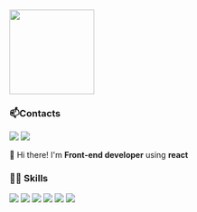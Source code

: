 ### 
<div align="left">
  <img height="150" src="https://media2.giphy.com/media/v1.Y2lkPTc5MGI3NjExcDh6dTE1OHF0MnJjbXVxbzJiYWR4cTY1MzJ6Zm44NWFsNjJ2cWh3cSZlcD12MV9pbnRlcm5hbF9naWZfYnlfaWQmY3Q9Zw/SWoSkN6DxTszqIKEqv/giphy.gif"  />
</div>



### 📫Contacts
<a href="mailto:elsayedriad@outlook.com" target="_blank"><img src="https://img.shields.io/badge/Outlook-0078D4?style=flat-square&logo=microsoft-outlook&logoColor=white" /></a>&nbsp;<a href="https://www.linkedin.com/in/elsayedriad" target="_blank"><img src="https://img.shields.io/badge/LinkedIn-0077B5?style=flat-square&logo=linkedin&logoColor=white" /></a>


👋 Hi there! I'm <strong>Front-end developer</strong> using <strong>react</strong> 

### 👩‍💻 Skills
<a href="" target="_blank"><img src="https://img.shields.io/badge/HTML5-E34F26?style=flat-square&logo=html5&logoColor=FFFFFF"/></a>
<a href="" target="_blank"><img src="https://img.shields.io/badge/CSS-1572B6?style=flat-square&logo=css3&logoColor=FFFFFF"/></a>
<a href="" target="_blank"><img src="https://img.shields.io/badge/Bootstrap-7952B3?style=flat-square&logo=bootstrap&logoColor=FFFFFF"/></a>
<a href="" target="_blank"><img src="https://img.shields.io/badge/Javascript-F7DF1E?style=flat-square&logo=javascript&logoColor=FFFFFF"/></a>
<a href="" target="_blank"><img src="https://img.shields.io/badge/TypeScript-3178C6?style=flat-square&logo=typescript&logoColor=FFFFFF"/></a>
<a href="" target="_blank"><img src="https://img.shields.io/badge/React-61DAFB?style=flat-square&logo=react&logoColor=FFFFFF"/></a>

